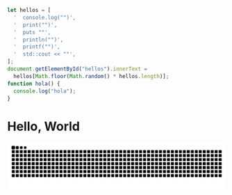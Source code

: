 <script type="text/javascript" src="hello.js" defer></script>

```js
let hellos = [
  '  console.log("")',
  '  print("")',
  '  puts ""',
  '  println("")',
  '  printf("")',
  '  std::cout << ""',
];
document.getElementById("hellos").innerText =
  hellos[Math.floor(Math.random() * hellos.length)];
function hola() {
  console.log("hola");
}
```

<text id="hellos"></text>

# Hello, World

<p align=center><img align="center" src="https://raw.githubusercontent.com/RIMOPA/RIMOPA/output/github-contribution-grid-snake.svg" /></p>
